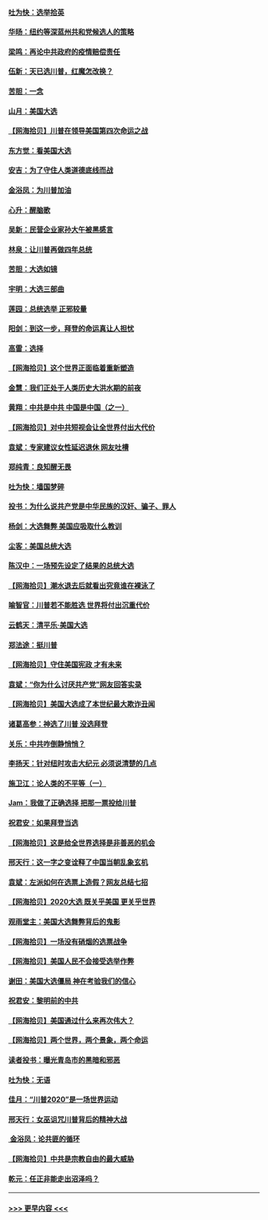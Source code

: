 #### [吐为快：选举拾英](../pages/nsc993/n12555041.md?t=11171602) 
#### [华旸：纽约等深蓝州共和党候选人的策略](../pages/nsc993/n12554309.md?t=11171602) 
#### [梁鸣：再论中共政府的疫情赔偿责任](../pages/nsc993/n12553012.md?t=11171602) 
#### [伍新：天已选川普，红魔怎改换？](../pages/nsc993/n12552970.md?t=11171602) 
#### [苦胆：一念](../pages/nsc993/n12552957.md?t=11171602) 
#### [山月：美国大选](../pages/nsc993/n12552446.md?t=11171602) 
#### [【网海拾贝】川普在领导美国第四次命运之战](../pages/nsc993/n12551973.md?t=11171602) 
#### [东方觉：看美国大选](../pages/nsc993/n12551647.md?t=11171602) 
#### [安吉：为了守住人类道德底线而战](../pages/nsc993/n12551111.md?t=11171602) 
#### [金浴凤：为川普加油](../pages/nsc993/n12551085.md?t=11171602) 
#### [心升：醒脑歌](../pages/nsc993/n12550984.md?t=11171602) 
#### [吴新：民营企业家孙大午被黑感言](../pages/nsc993/n12550656.md?t=11171602) 
#### [林泉：让川普再做四年总统](../pages/nsc993/n12550640.md?t=11171602) 
#### [苦胆：大选如镜](../pages/nsc993/n12550630.md?t=11171602) 
#### [宇明：大选三部曲](../pages/nsc993/n12550603.md?t=11171602) 
#### [莲园：总统选举 正邪较量](../pages/nsc993/n12550594.md?t=11171602) 
#### [阳剑：到这一步，拜登的命运真让人担忧](../pages/nsc993/n12549093.md?t=11171602) 
#### [高雷：选择](../pages/nsc993/n12549087.md?t=11171602) 
#### [【网海拾贝】这个世界正面临着重新塑造](../pages/nsc993/n12548326.md?t=11171602) 
#### [金慧：我们正处于人类历史大洪水期的前夜](../pages/nsc993/n12547914.md?t=11171602) 
#### [黄翔：中共是中共 中国是中国（之一）](../pages/nsc993/n12547576.md?t=11171602) 
#### [【网海拾贝】对中共短视会让全世界付出大代价](../pages/nsc993/n12546043.md?t=11171602) 
#### [袁斌：专家建议女性延迟退休 网友吐槽](../pages/nsc993/n12545424.md?t=11171602) 
#### [郑纯青：良知醒无畏](../pages/nsc993/n12545394.md?t=11171602) 
#### [吐为快：墙国梦碎](../pages/nsc993/n12545309.md?t=11171602) 
#### [投书：为什么说共产党是中华民族的汉奸、骗子、罪人](../pages/nsc993/n12545089.md?t=11171602) 
#### [杨剑：大选舞弊 美国应吸取什么教训](../pages/nsc993/n12543937.md?t=11171602) 
#### [尘客：美国总统大选](../pages/nsc993/n12543828.md?t=11171602) 
#### [陈汉中：一场预先设定了结果的总统大选](../pages/nsc993/n12543564.md?t=11171602) 
#### [【网海拾贝】潮水退去后就看出究竟谁在裸泳了](../pages/nsc993/n12543321.md?t=11171602) 
#### [喻智官：川普若不能胜选 世界将付出沉重代价](../pages/nsc993/n12541352.md?t=11171602) 
#### [云鹤天：清平乐‧美国大选](../pages/nsc993/n12540916.md?t=11171602) 
#### [郑法途：挺川普](../pages/nsc993/n12540898.md?t=11171602) 
#### [【网海拾贝】守住美国宪政 才有未来](../pages/nsc993/n12540423.md?t=11171602) 
#### [袁斌：“你为什么讨厌共产党”网友回答实录](../pages/nsc993/n12540208.md?t=11171602) 
#### [【网海拾贝】美国大选成了本世纪最大欺诈丑闻](../pages/nsc993/n12538029.md?t=11171602) 
#### [诸葛高参：神选了川普 没选拜登](../pages/nsc993/n12537664.md?t=11171602) 
#### [关乐：中共咋倒静悄悄？](../pages/nsc993/n12537615.md?t=11171602) 
#### [李扬天：针对纽时攻击大纪元 必须说清楚的几点](../pages/nsc993/n12536001.md?t=11171602) 
#### [施卫江：论人类的不平等（一）](../pages/nsc993/n12535700.md?t=11171602) 
#### [Jam：我做了正确选择 把那一票投给川普](../pages/nsc993/n12535743.md?t=11171602) 
#### [祝君安：如果拜登当选](../pages/nsc993/n12535726.md?t=11171602) 
#### [【网海拾贝】这是给全世界选择是非善恶的机会](../pages/nsc993/n12535061.md?t=11171602) 
#### [邢天行：这一字之变诠释了中国当朝乱象玄机](../pages/nsc993/n12533446.md?t=11171602) 
#### [袁斌：左派如何在选票上造假？网友总结七招](../pages/nsc993/n12533180.md?t=11171602) 
#### [【网海拾贝】2020大选 既关乎美国 更关乎世界](../pages/nsc993/n12533161.md?t=11171602) 
#### [观雨堂主：美国大选舞弊背后的鬼影](../pages/nsc993/n12533153.md?t=11171602) 
#### [【网海拾贝】一场没有硝烟的选票战争](../pages/nsc993/n12531883.md?t=11171602) 
#### [【网海拾贝】美国人民不会接受选举作弊](../pages/nsc993/n12528850.md?t=11171602) 
#### [谢田：美国大选僵局 神在考验我们的信心](../pages/nsc993/n12527932.md?t=11171602) 
#### [祝君安：黎明前的中共](../pages/nsc993/n12524071.md?t=11171602) 
#### [【网海拾贝】美国通过什么来再次伟大？](../pages/nsc993/n12523844.md?t=11171602) 
#### [【网海拾贝】两个世界，两个景象，两个命运](../pages/nsc993/n12521419.md?t=11171602) 
#### [读者投书：曝光青岛市的黑暗和邪恶](../pages/nsc993/n12520988.md?t=11171602) 
#### [吐为快：无语](../pages/nsc993/n12518588.md?t=11171602) 
#### [佳月：“川普2020”是一场世界运动](../pages/nsc993/n12518581.md?t=11171602) 
#### [邢天行：女巫诅咒川普背后的精神大战](../pages/nsc993/n12517257.md?t=11171602) 
#### [ 金浴凤：论共匪的循环](../pages/nsc993/n12517133.md?t=11171602) 
#### [【网海拾贝】中共是宗教自由的最大威胁](../pages/nsc993/n12516879.md?t=11171602) 
#### [乾元：任正非能走出沼泽吗？](../pages/nsc993/n12515831.md?t=11171602) 

----
#### [ >>> 更早内容 <<< ](../indexes/nsc993-earlier.md)
